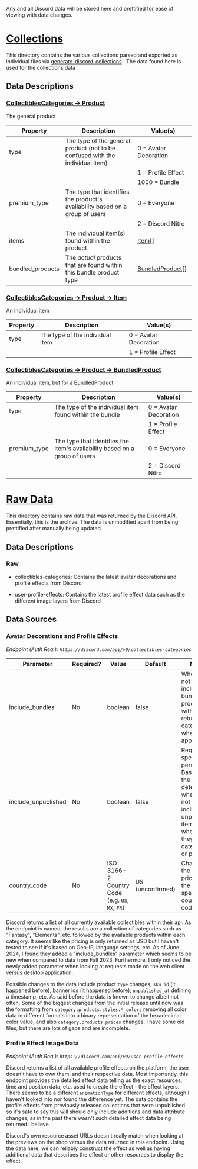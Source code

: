 Any and all Discord data will be stored here and prettified for ease of viewing with data changes.

# [Collections](/discord-data/collections/)

This directory contains the various collections parsed and exported as individual files via [generate-discord-collections](/discord-data/scripts/generate-discord-collections.ts) . The data found here is used for the collections data

## Data Descriptions

### [CollectiblesCategories -> Product](/src/types/CollectiblesCategories.d.ts)
The general product

| Property | Description | Value(s) |
|-------|-------|-------|
| type | The type of the general product (not to be confused with the individual item) | 0 = Avatar Decoration |
| 	   |                                                                               | 1 = Profile Effect |
| 	   |                                                                               | 1000 = Bundle |
| premium_type | The type that identifies the product's availability based on a group of users | 0 = Everyone |
|              |                                                                               | 2 = Discord Nitro |
| items | The individual item(s) found within the product | [Item[]](/discord-data/scripts/generate-discord-collections.ts) |
| bundled_products | The _actual_ products that are found within this bundle product type      | [BundledProduct[]](/discord-data/scripts/generate-discord-collections.ts)

### [CollectiblesCategories -> Product -> Item](/src/types/CollectiblesCategories.d.ts)
An individual item

| Property | Description | Value(s) |
|-------|-------|-------|
| type | The type of the individual item | 0 = Avatar Decoration |
| 	   |                                 | 1 = Profile Effect |

### [CollectiblesCategories -> Product -> BundledProduct](/src/types/CollectiblesCategories.d.ts)
An individual item, but for a BundledProduct 

| Property | Description | Value(s) |
|-------|-------|-------|
| type | The type of the individual item found within the bundle | 0 = Avatar Decoration |
| 	   |                                                         | 1 = Profile Effect |
| premium_type | The type that identifies the item's availability based on a group of users | 0 = Everyone |
|              |                                                                            | 2 = Discord Nitro |

# [Raw Data](/discord-data/raw/)

This directory contains raw data that was returned by the Discord API. Essentially, this is the archive. The data is unmodified apart from being prettified after manually being updated.

## Data Descriptions

### Raw

-	collectibles-categories: Contains the latest avatar decorations and profile effects from Discord

-	user-profile-effects: Contains the latest profile effect data such as the different image layers from Discord

## Data Sources

### Avatar Decorations and Profile Effects

_Endpoint (Auth Req.): `https://discord.com/api/v9/collectibles-categories`_

| Parameter | Required? | Value | Default | Notes |
|-----------|-----------|-------|---------|-------|
| include_bundles | No | boolean | false | Whether or not to include bundle products within the returned categories where applicable |
| include_unpublished | No | boolean | false | Requires special permission. Based on the name, it determines whether or not to include unpublished items whether they are categories or products |
| country_code | No | ISO 3166-2 Country Code (e.g. `US`, `MX`, `FR`) | US (unconfirmed) | Changes the country pricing the the specified country code |

Discord returns a list of all currently available collectibles within their api. As the endpoint is named, the results are a collection of categories such as "Fantasy", "Elements", etc. followed by the available products within each category. It seems like the pricing is only returned as USD but I haven't tested to see if it's based on Geo-IP, language settings, etc. As of June 2024, I found they added a "include_bundles" parameter which seems to be new when compared to data from Fall 2023. Furthermore, I only noticed the newly added parameter when looking at requests made on the web client versus desktop application.

Possible changes to the data include product `type` changes, `sku_id` (it happened before), banner ids (it happened before), `unpublished_at` defining a timestamp, etc. As said before the data is known to change albeit not often. Some of the biggest changes from the initial release until now was the formatting from `category.products.styles.*_colors` removing all color data in different formats into a binary representation of the hexadecimal color value, and also `category.products.prices` changes. I have some old files, but there are lots of gaps and are incomplete. 

### Profile Effect Image Data

_Endpoint (Auth Req.): `https://discord.com/api/v9/user-profile-effects`_

Discord returns a list of all available profile effects on the platform, the user doesn't have to own them, and their respective data. Most importantly, this endpoint provides the detailed effect data telling us the exact resources, time and position data, etc. used to create the effect - the effect layers. There seems to be a different `animationType` for different effects, although I haven't looked into nor found the difference yet. The data contains the profile effects from previously released collections that were unpublished so it's safe to say this will should only include additions and data attribute changes, as in the past there wasn't such detailed effect data being returned I believe.

Discord's own resource asset URLs doesn't really match when looking at the previews on the shop versus the data returned in this endpoint. Using the data here, we can reliably construct the effect as well as having additional data that describes the effect or other resources to display the effect.